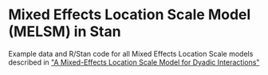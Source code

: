 # Mixed Effects Location Scale Model (MELSM) in Stan

Example data and R/Stan code for all Mixed Effects Location Scale models described in ["A Mixed-Effects Location Scale Model for Dyadic Interactions"](https://psyarxiv.com/3czur/)
